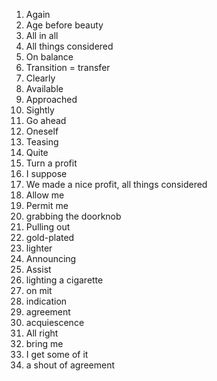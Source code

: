 1. Again
2. Age before beauty
3. All in all
4. All things considered
5. On balance
6. Transition = transfer
7. Clearly
8. Available
9. Approached
10. Sightly
11. Go ahead
12. Oneself
13. Teasing
14. Quite
15. Turn a profit
16. I suppose
17. We made a nice profit, all things considered 
18. Allow me
19. Permit me
20. grabbing the doorknob
21. Pulling out
22. gold-plated
23. lighter
24. Announcing
25. Assist
26. lighting a cigarette
27. on mit
28. indication
29. agreement
30. acquiescence
31. All right
32. bring me
33. I get some of it
34. a shout of agreement
